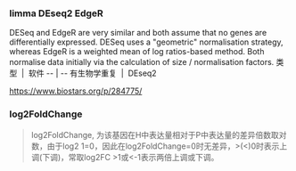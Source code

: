 ### limma DEseq2  EdgeR 
DESeq and EdgeR are very similar and both assume that no genes are differentially expressed. DESeq uses a "geometric" normalisation strategy, whereas EdgeR is a weighted mean of log ratios-based method. Both normalise data initially via the calculation of size / normalisation factors.
类型  |  软件
-- | --
有生物学重复  |  DEseq2

https://www.biostars.org/p/284775/

### log2FoldChange

> log2FoldChange, 为该基因在H中表达量相对于P中表达量的差异倍数取对数，由于log2 1=0，因此在log2FoldChange=0时无差异，>(<)0时表示上调(下调)，常取log2FC >1或<-1表示两倍上调或下调。